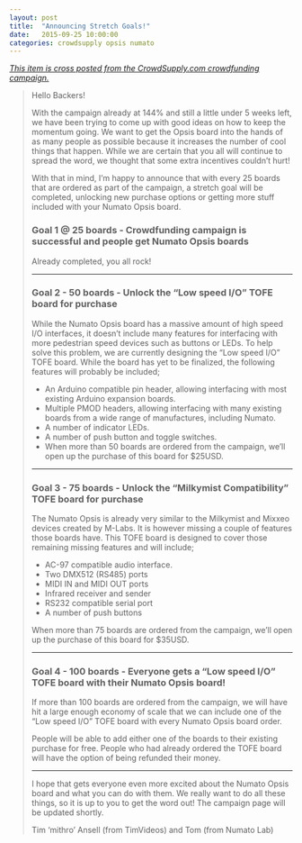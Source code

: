 ```yaml
---
layout: post
title:  "Announcing Stretch Goals!"
date:   2015-09-25 10:00:00
categories: crowdsupply opsis numato
---
```


<a href="https://www.crowdsupply.com/numato-lab/opsis/updates/1834">
<i>This item is cross posted from the CrowdSupply.com crowdfunding campaign.</i>
</a>

> Hello Backers!
> 
> With the campaign already at 144% and still a little under 5 weeks left, we
> have been trying to come up with good ideas on how to keep the momentum
> going. We want to get the Opsis board into the hands of as many people as
> possible because it increases the number of cool things that happen. While we
> are certain that you all will continue to spread the word, we thought that
> some extra incentives couldn’t hurt!
> 
> With that in mind, I’m happy to announce that with every 25 boards that are
> ordered as part of the campaign, a stretch goal will be completed, unlocking
> new purchase options or getting more stuff included with your Numato Opsis
> board.
> 
> ### Goal 1 @ 25 boards - Crowdfunding campaign is successful and people get Numato Opsis boards
> Already completed, you all rock!
> 
> ----
> 
> ### Goal 2 - 50 boards - Unlock the “Low speed I/O” TOFE board for purchase
> 
> While the Numato Opsis board has a massive amount of high speed I/O
> interfaces, it doesn’t include many features for interfacing with more
> pedestrian speed devices such as buttons or LEDs. To help solve this problem,
> we are currently designing the “Low speed I/O” TOFE board. While the board
> has yet to be finalized, the following features will probably be included;
> 
>  * An Arduino compatible pin header, allowing interfacing with most existing
>    Arduino expansion boards.
>  * Multiple PMOD headers, allowing interfacing with many existing boards from
>    a wide range of manufactures, including Numato.
>  * A number of indicator LEDs.
>  * A number of push button and toggle switches.
>  * When more than 50 boards are ordered from the campaign, we’ll open up the
>    purchase of this board for $25USD.
> 
> ----
> 
> ### Goal 3 - 75 boards - Unlock the “Milkymist Compatibility” TOFE board for purchase
> 
> The Numato Opsis is already very similar to the Milkymist and Mixxeo devices
> created by M-Labs. It is however missing a couple of features those boards
> have. This TOFE board is designed to cover those remaining missing features
> and will include;
> 
> * AC-97 compatible audio interface.
> * Two DMX512 (RS485) ports
> * MIDI IN and MIDI OUT ports
> * Infrared receiver and sender
> * RS232 compatible serial port
> * A number of push buttons
> 
> When more than 75 boards are ordered from the campaign, we’ll open up the purchase of this board for $35USD.
> 
> ----
>
> ### Goal 4 - 100 boards - Everyone gets a “Low speed I/O” TOFE board with their Numato Opsis board!
> 
> If more than 100 boards are ordered from the campaign, we will have hit a
> large enough economy of scale that we can include one of the “Low speed I/O”
> TOFE board with every Numato Opsis board order.
> 
> People will be able to add either one of the boards to their existing
> purchase for free. People who had already ordered the TOFE board will have
> the option of being refunded their money.
> 
> ----
>
> I hope that gets everyone even more excited about the Numato Opsis board and
> what you can do with them. We really want to do all these things, so it is up
> to you to get the word out! The campaign page will be updated shortly.
> 
> Tim ‘mithro’ Ansell (from TimVideos) and Tom (from Numato Lab)
